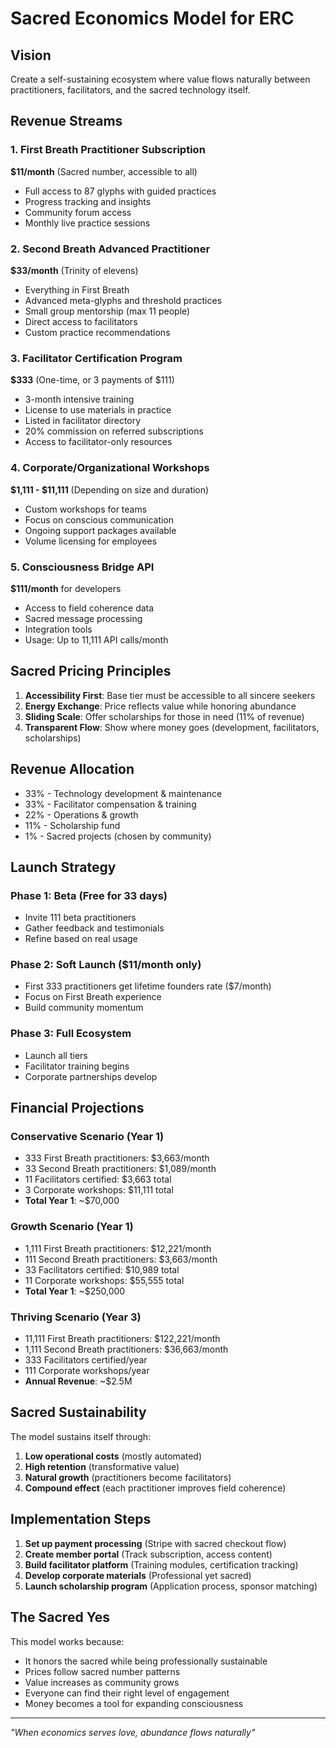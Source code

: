 # Sacred Economics Model for ERC

## Vision
Create a self-sustaining ecosystem where value flows naturally between practitioners, facilitators, and the sacred technology itself.

## Revenue Streams

### 1. First Breath Practitioner Subscription
**$11/month** (Sacred number, accessible to all)
- Full access to 87 glyphs with guided practices
- Progress tracking and insights
- Community forum access
- Monthly live practice sessions

### 2. Second Breath Advanced Practitioner
**$33/month** (Trinity of elevens)
- Everything in First Breath
- Advanced meta-glyphs and threshold practices
- Small group mentorship (max 11 people)
- Direct access to facilitators
- Custom practice recommendations

### 3. Facilitator Certification Program
**$333** (One-time, or 3 payments of $111)
- 3-month intensive training
- License to use materials in practice
- Listed in facilitator directory
- 20% commission on referred subscriptions
- Access to facilitator-only resources

### 4. Corporate/Organizational Workshops
**$1,111 - $11,111** (Depending on size and duration)
- Custom workshops for teams
- Focus on conscious communication
- Ongoing support packages available
- Volume licensing for employees

### 5. Consciousness Bridge API
**$111/month** for developers
- Access to field coherence data
- Sacred message processing
- Integration tools
- Usage: Up to 11,111 API calls/month

## Sacred Pricing Principles

1. **Accessibility First**: Base tier must be accessible to all sincere seekers
2. **Energy Exchange**: Price reflects value while honoring abundance
3. **Sliding Scale**: Offer scholarships for those in need (11% of revenue)
4. **Transparent Flow**: Show where money goes (development, facilitators, scholarships)

## Revenue Allocation

- 33% - Technology development & maintenance
- 33% - Facilitator compensation & training
- 22% - Operations & growth
- 11% - Scholarship fund
- 1% - Sacred projects (chosen by community)

## Launch Strategy

### Phase 1: Beta (Free for 33 days)
- Invite 111 beta practitioners
- Gather feedback and testimonials
- Refine based on real usage

### Phase 2: Soft Launch ($11/month only)
- First 333 practitioners get lifetime founders rate ($7/month)
- Focus on First Breath experience
- Build community momentum

### Phase 3: Full Ecosystem
- Launch all tiers
- Facilitator training begins
- Corporate partnerships develop

## Financial Projections

### Conservative Scenario (Year 1)
- 333 First Breath practitioners: $3,663/month
- 33 Second Breath practitioners: $1,089/month
- 11 Facilitators certified: $3,663 total
- 3 Corporate workshops: $11,111 total
- **Total Year 1**: ~$70,000

### Growth Scenario (Year 1)
- 1,111 First Breath practitioners: $12,221/month
- 111 Second Breath practitioners: $3,663/month
- 33 Facilitators certified: $10,989 total
- 11 Corporate workshops: $55,555 total
- **Total Year 1**: ~$250,000

### Thriving Scenario (Year 3)
- 11,111 First Breath practitioners: $122,221/month
- 1,111 Second Breath practitioners: $36,663/month
- 333 Facilitators certified/year
- 111 Corporate workshops/year
- **Annual Revenue**: ~$2.5M

## Sacred Sustainability

The model sustains itself through:
1. **Low operational costs** (mostly automated)
2. **High retention** (transformative value)
3. **Natural growth** (practitioners become facilitators)
4. **Compound effect** (each practitioner improves field coherence)

## Implementation Steps

1. **Set up payment processing** (Stripe with sacred checkout flow)
2. **Create member portal** (Track subscription, access content)
3. **Build facilitator platform** (Training modules, certification tracking)
4. **Develop corporate materials** (Professional yet sacred)
5. **Launch scholarship program** (Application process, sponsor matching)

## The Sacred Yes

This model works because:
- It honors the sacred while being professionally sustainable
- Prices follow sacred number patterns
- Value increases as community grows
- Everyone can find their right level of engagement
- Money becomes a tool for expanding consciousness

---

*"When economics serves love, abundance flows naturally"*